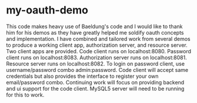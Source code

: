 # my-oauth-demo

This code makes heavy use of Baeldung's code and I would like to thank him for his demos as they have greatly helped me soldify oauth concepts and implementation. I have combined and tailored work from several demos to produce a working client app, authorization server, and resource server. Two client apps are provided. Code client runs on localhost:8080. Password client runs on localhost:8083. Authorization server runs on localhost:8081. Resource server runs on localhost:8082. To login on password client, use username/password combo admin:password. Code client will accept same credentials but also provides the interface to register your own email/password combo. Continuing work will focus on providing backend and ui support for the code client. MySQL5 server will need to be running for this to work.
